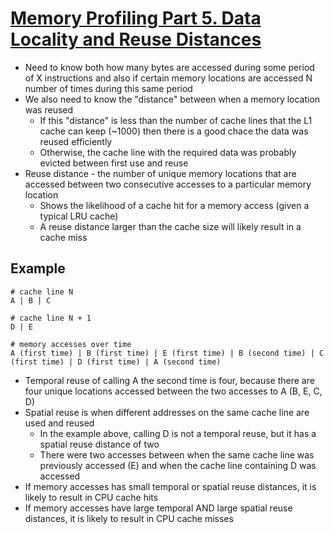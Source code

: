 # [Memory Profiling Part 5. Data Locality and Reuse Distances](https://easyperf.net/blog/2024/02/12/Memory-Profiling-Part5)

* Need to know both how many bytes are accessed during some period of X instructions and also if certain memory locations are accessed N number of times during this same period
* We also need to know the "distance" between when a memory location was reused
  * If this "distance" is less than the number of cache lines that the L1 cache can keep (~1000) then there is a good chace the data was reused efficiently
  * Otherwise, the cache line with the required data was probably evicted between first use and reuse
* Reuse distance - the number of unique memory locations that are accessed between two consecutive accesses to a particular memory location
  * Shows the likelihood of a cache hit for a memory access (given a typical LRU cache)
  * A reuse distance larger than the cache size will likely result in a cache miss

## Example

```
# cache line N
A | B | C

# cache line N + 1
D | E

# memory accesses over time
A (first time) | B (first time) | E (first time) | B (second time) | C (first time) | D (first time) | A (second time)
```

* Temporal reuse of calling A the second time is four, because there are four unique locations accessed between the two accesses to A (B, E, C, D)
* Spatial reuse is when different addresses on the same cache line are used and reused
  * In the example above, calling D is not a temporal reuse, but it has a spatial reuse distance of two
  * There were two accesses between when the same cache line was previously accessed (E) and when the cache line containing D was accessed
* If memory accesses has small temporal or spatial reuse distances, it is likely to result in CPU cache hits
* If memory accesses have large temporal AND large spatial reuse distances, it is likely to result in CPU cache misses